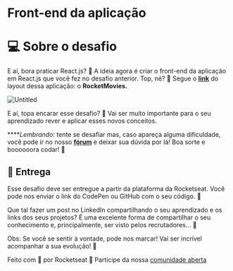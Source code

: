 # Front-end da aplicação

# 💻 Sobre o desafio

E aí, bora praticar React.js? 💜
A ideia agora é criar o front-end da aplicação em React.js que você fez no desafio anterior. 
Top, né? 👀
Segue o [**link**](https://www.figma.com/file/UObYagRzmvi5PY4HhmzEHM/RocketMovies/duplicate) do layout dessa aplicação: o **RocketMovies.**

![Untitled](https://s3-us-west-2.amazonaws.com/secure.notion-static.com/facefb35-7c91-4f67-8abb-6bdaf6bad567/Untitled.png)

E aí, topa encarar esse desafio? **💜**
Vai ser muito importante para o seu aprendizado rever e aplicar esses novos conceitos. 

*****Lembrando*: tente se desafiar mas, caso apareça alguma dificuldade, você pode ir no nosso **[fórum](https://app.rocketseat.com.br/h/forum/explorer)** e deixar sua dúvida por lá! 
Boa sorte e boooooora codar! **🚀**

## 📅 Entrega

Esse desafio deve ser entregue a partir da plataforma da Rocketseat. 
Você pode nos enviar o link do CodePen ou GitHub com o seu código.  💜

Que tal fazer um post no LinkedIn compartilhando o seu aprendizado e os links dos seus projetos? 
É uma excelente forma de compartilhar o seu conhecimento e, principalmente, ser visto pelos recrutadores... 👀

Obs: Se você se sentir à vontade, pode nos marcar! 
Vai ser incrível acompanhar a sua evolução! 💜

Feito com 💜 por Rocketseat 👋 Participe da nossa [comunidade aberta](https://discord.gg/Ns86RQyVH8)
